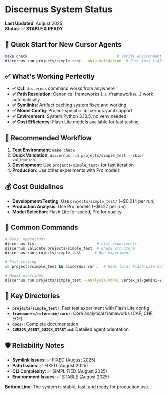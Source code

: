 # Discernus System Status

**Last Updated**: August 2025  
**Status**: ✅ **STABLE & READY**

## 🎯 Quick Start for New Cursor Agents

```bash
make check                                        # Verify environment
discernus run projects/simple_test --skip-validation  # Fast test (~47s, $0.014)
```

## ✅ What's Working Perfectly

- **✅ CLI**: `discernus` command works from anywhere
- **✅ Path Resolution**: Canonical frameworks (../../frameworks/...) work automatically  
- **✅ Symlinks**: Artifact caching system fixed and working
- **✅ Model Config**: Project-specific .discernus.yaml support
- **✅ Environment**: System Python 3.13.5, no venv needed
- **✅ Cost Efficiency**: Flash Lite models available for fast testing

## 🚀 Recommended Workflow

1. **Test Environment**: `make check`
2. **Quick Validation**: `discernus run projects/simple_test --skip-validation`  
3. **Development**: Use `projects/simple_test/` for fast iteration
4. **Production**: Use other experiments with Pro models

## 💰 Cost Guidelines

- **Development/Testing**: Use `projects/simple_test/` (~$0.014 per run)
- **Production Analysis**: Use Pro models (~$0.27 per run)
- **Model Selection**: Flash Lite for speed, Pro for quality

## 🔧 Common Commands

```bash
# Basic operations
discernus list                           # List experiments
discernus validate projects/simple_test  # Check structure
discernus run projects/simple_test      # Run experiment

# Fast testing
cd projects/simple_test && discernus run .  # Uses local Flash Lite config

# Model overrides
discernus run projects/simple_test --analysis-model vertex_ai/gemini-2.5-flash-lite
```

## 📁 Key Directories

- **`projects/simple_test/`**: Fast test experiment with Flash Lite config
- **`frameworks/reference/core/`**: Core analytical frameworks (CAF, CHF, ECF)
- **`docs/`**: Complete documentation
- **`CURSOR_AGENT_QUICK_START.md`**: Detailed agent orientation

## 🛡️ Reliability Notes

- **Symlink Issues**: ✅ FIXED (August 2025)
- **Path Issues**: ✅ FIXED (August 2025)  
- **CLI Complexity**: ✅ SIMPLIFIED (August 2025)
- **Environment Issues**: ✅ STABLE (August 2025)

**Bottom Line**: The system is stable, fast, and ready for production use.